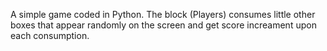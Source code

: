 A simple game coded in Python.
The block (Players) consumes little other boxes that appear randomly on the screen and get score increament upon each consumption.
